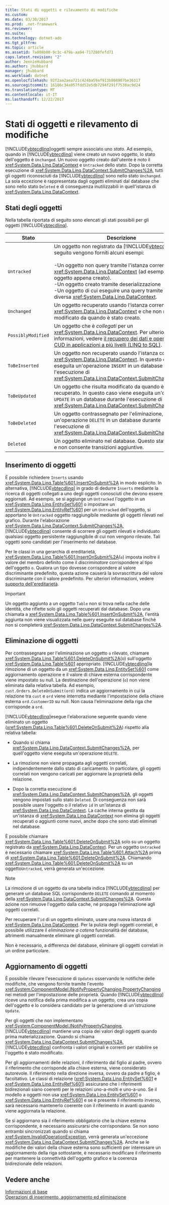 ```yaml
---
title: Stati di oggetti e rilevamento di modifiche
ms.custom: 
ms.date: 03/30/2017
ms.prod: .net-framework
ms.reviewer: 
ms.suite: 
ms.technology: dotnet-ado
ms.tgt_pltfrm: 
ms.topic: article
ms.assetid: 7a808b00-9c3c-479a-aa94-717280fefd71
caps.latest.revision: "2"
author: JennieHubbard
ms.author: jhubbard
manager: jhubbard
ms.workload: dotnet
ms.openlocfilehash: 92f2aa2aea721c424ba59af913b868907be36317
ms.sourcegitcommit: 16186c34a957fdd52e5db7294f291f7530ac9d24
ms.translationtype: MT
ms.contentlocale: it-IT
ms.lasthandoff: 12/22/2017
---
```

# <a name="object-states-and-change-tracking"></a>Stati di oggetti e rilevamento di modifiche
[!INCLUDE[vbtecdlinq](../../../../../../includes/vbtecdlinq-md.md)]oggetti sempre associato uno *stato*. Ad esempio, quando in [!INCLUDE[vbtecdlinq](../../../../../../includes/vbtecdlinq-md.md)] viene creato un nuovo oggetto, lo stato dell'oggetto è `Unchanged`. Un nuovo oggetto creato dall'utente è noto il <xref:System.Data.Linq.DataContext> e `Untracked` dello stato. Dopo la corretta esecuzione di <xref:System.Data.Linq.DataContext.SubmitChanges%2A>, tutti gli oggetti riconosciuti da [!INCLUDE[vbtecdlinq](../../../../../../includes/vbtecdlinq-md.md)] sono nello stato `Unchanged`. La sola eccezione è rappresentata dagli oggetti eliminati dal database che sono nello stato `Deleted` e di conseguenza inutilizzabili in quell'istanza di <xref:System.Data.Linq.DataContext>.  
  
## <a name="object-states"></a>Stati degli oggetti  
 Nella tabella riportata di seguito sono elencati gli stati possibili per gli oggetti [!INCLUDE[vbtecdlinq](../../../../../../includes/vbtecdlinq-md.md)].  
  
|Stato|Descrizione|  
|-----------|-----------------|  
|`Untracked`|Un oggetto non registrato da [!INCLUDE[vbtecdlinq](../../../../../../includes/vbtecdlinq-md.md)]. Di seguito vengono forniti alcuni esempi:<br /><br /> -Un oggetto non query tramite l'istanza corrente <xref:System.Data.Linq.DataContext> (ad esempio un oggetto appena creato).<br />-Un oggetto creato tramite deserializzazione<br />-Un oggetto di cui eseguire una query tramite una diversa <xref:System.Data.Linq.DataContext>.|  
|`Unchanged`|Un oggetto recuperato usando l'istanza corrente di <xref:System.Data.Linq.DataContext> e che non risulta modificato da quando è stato creato.|  
|`PossiblyModified`|Un oggetto che è *collegati* per un <xref:System.Data.Linq.DataContext>. Per ulteriori informazioni, vedere [il recupero dei dati e operazioni CUD in applicazioni a più livelli (LINQ to SQL)](../../../../../../docs/framework/data/adonet/sql/linq/data-retrieval-and-cud-operations-in-n-tier-applications.md).|  
|`ToBeInserted`|Un oggetto non recuperato usando l'istanza corrente di <xref:System.Data.Linq.DataContext>. In questo caso viene eseguita un'operazione `INSERT` in un database durante l'esecuzione di <xref:System.Data.Linq.DataContext.SubmitChanges%2A>.|  
|`ToBeUpdated`|Un oggetto che risulta modificato da quando è stato recuperato. In questo caso viene eseguita un'operazione `UPDATE` in un database durante l'esecuzione di <xref:System.Data.Linq.DataContext.SubmitChanges%2A>.|  
|`ToBeDeleted`|Un oggetto contrassegnato per l'eliminazione, che causa un'operazione `DELETE` in un database durante l'esecuzione di <xref:System.Data.Linq.DataContext.SubmitChanges%2A>.|  
|`Deleted`|Un oggetto eliminato nel database. Questo stato è finale e non consente transizioni aggiuntive.|  
  
## <a name="inserting-objects"></a>Inserimento di oggetti  
 È possibile richiedere `Inserts` usando <xref:System.Data.Linq.Table%601.InsertOnSubmit%2A> in modo esplicito. In alternativa, [!INCLUDE[vbtecdlinq](../../../../../../includes/vbtecdlinq-md.md)] in grado di dedurre `Inserts` mediante la ricerca di oggetti collegati a uno degli oggetti conosciuti che devono essere aggiornati. Ad esempio, se si aggiunge un `Untracked` l'oggetto in un <xref:System.Data.Linq.EntitySet%601> o impostare un <xref:System.Data.Linq.EntityRef%601> per un `Untracked` dell'oggetto, si apportano le `Untracked` oggetto raggiungibile mediante gli oggetti rilevati nel grafico. Durante l'elaborazione <xref:System.Data.Linq.DataContext.SubmitChanges%2A>, [!INCLUDE[vbtecdlinq](../../../../../../includes/vbtecdlinq-md.md)] consente di scorrere gli oggetti rilevati e individuato qualsiasi oggetto persistente raggiungibile di cui non vengono rilevate. Tali oggetti sono candidati per l'inserimento nel database.  
  
 Per le classi in una gerarchia di ereditarietà, <xref:System.Data.Linq.Table%601.InsertOnSubmit%2A>(`o`) imposta inoltre il valore del membro definito come il *discriminatore* corrispondere al tipo dell'oggetto `o`. Qualora un tipo dovesse corrispondere al valore discriminante predefinito, questa azione causerà la sovrascrittura del valore discriminante con il valore predefinito. Per ulteriori informazioni, vedere [supporto dell'ereditarietà](../../../../../../docs/framework/data/adonet/sql/linq/inheritance-support.md).  
  
> [!IMPORTANT]
>  Un oggetto aggiunto a un oggetto `Table` non si trova nella cache delle identità, che riflette solo gli oggetti recuperati dal database. Dopo una chiamata a <xref:System.Data.Linq.Table%601.InsertOnSubmit%2A>, l'entità aggiunta non viene visualizzata nelle query eseguite sul database finché non si completerà <xref:System.Data.Linq.DataContext.SubmitChanges%2A>.  
  
## <a name="deleting-objects"></a>Eliminazione di oggetti  
 Per contrassegnare per l'eliminazione un oggetto `o` rilevato, chiamare <xref:System.Data.Linq.Table%601.DeleteOnSubmit%2A>(o) sull'oggetto <xref:System.Data.Linq.Table%601> appropriato. [!INCLUDE[vbtecdlinq](../../../../../../includes/vbtecdlinq-md.md)]la rimozione di un oggetto da un <xref:System.Data.Linq.EntitySet%601> come aggiornamento operazione e il valore di chiave esterna corrispondente viene impostato su null. La destinazione dell'operazione (`o`) non viene eliminata dalla relativa tabella. Ad esempio, `cust.Orders.DeleteOnSubmit(ord)` indica un aggiornamento in cui la relazione tra `cust` e `ord` viene interrotta mediante l'impostazione della chiave esterna `ord.CustomerID` su null. Non causa l'eliminazione della riga che corrisponde a `ord`.  
  
 [!INCLUDE[vbtecdlinq](../../../../../../includes/vbtecdlinq-md.md)]esegue l'elaborazione seguente quando viene eliminato un oggetto (<xref:System.Data.Linq.Table%601.DeleteOnSubmit%2A>) rispetto alla relativa tabella:  
  
-   Quando si chiama <xref:System.Data.Linq.DataContext.SubmitChanges%2A>, per quell'oggetto viene eseguita un'operazione `DELETE`.  
  
-   La rimozione non viene propagata agli oggetti correlati, indipendentemente dallo stato di caricamento. In particolare, gli oggetti correlati non vengono caricati per aggiornare la proprietà della relazione.  
  
-   Dopo la corretta esecuzione di <xref:System.Data.Linq.DataContext.SubmitChanges%2A>, gli oggetti vengono impostati sullo stato `Deleted`. Di conseguenza non sarà possibile usare l'oggetto o il relativo `id` in un'istanza di <xref:System.Data.Linq.DataContext>. La cache interna gestita da un'istanza di <xref:System.Data.Linq.DataContext> non elimina gli oggetti recuperati o aggiunti come nuovi, anche dopo che sono stati eliminati nel database.  
  
 È possibile chiamare <xref:System.Data.Linq.Table%601.DeleteOnSubmit%2A> solo su un oggetto registrato da <xref:System.Data.Linq.DataContext>. Per un oggetto `Untracked` è necessario chiamare <xref:System.Data.Linq.Table%601.Attach%2A> prima di <xref:System.Data.Linq.Table%601.DeleteOnSubmit%2A>. Chiamando <xref:System.Data.Linq.Table%601.DeleteOnSubmit%2A> su un oggetto`Untracked`, verrà generata un'eccezione.  
  
> [!NOTE]
>  La rimozione di un oggetto da una tabella indica [!INCLUDE[vbtecdlinq](../../../../../../includes/vbtecdlinq-md.md)] per generare un database SQL corrispondente `DELETE` comando al momento della <xref:System.Data.Linq.DataContext.SubmitChanges%2A>. Questa azione non rimuove l'oggetto dalla cache, né propaga l'eliminazione agli oggetti correlati.  
>   
>  Per recuperare l'`id` di un oggetto eliminato, usare una nuova istanza di <xref:System.Data.Linq.DataContext>. Per la pulizia degli oggetti correlati, è possibile utilizzare il *eliminazione a catena* funzionalità del database, altrimenti manualmente eliminare gli oggetti correlati.  
>   
>  Non è necessario, a differenza del database, eliminare gli oggetti correlati in un ordine particolare.  
  
## <a name="updating-objects"></a>Aggiornamento di oggetti  
 È possibile rilevare l'esecuzione di `Updates` osservando le notifiche delle modifiche, che vengono fornite tramite l'evento <xref:System.ComponentModel.INotifyPropertyChanging.PropertyChanging> nei metodi per l'impostazione delle proprietà. Quando [!INCLUDE[vbtecdlinq](../../../../../../includes/vbtecdlinq-md.md)] riceve una notifica della prima modifica a un oggetto, crea una copia dell'oggetto e lo considera candidato per la generazione di un'istruzione `Update`.  
  
 Per gli oggetti che non implementano <xref:System.ComponentModel.INotifyPropertyChanging>, [!INCLUDE[vbtecdlinq](../../../../../../includes/vbtecdlinq-md.md)] mantiene una copia dei valori degli oggetti quando prima materializzazione. Quando si chiama <xref:System.Data.Linq.DataContext.SubmitChanges%2A>, [!INCLUDE[vbtecdlinq](../../../../../../includes/vbtecdlinq-md.md)] confronta i valori originali e correnti per stabilire se l'oggetto è stato modificato.  
  
 Per gli aggiornamenti delle relazioni, il riferimento dal figlio al padre, ovvero il riferimento che corrisponde alla chiave esterna, viene considerato autorevole. Il riferimento nella direzione inversa, ovvero da padre a figlio, è facoltativo. Le classi di relazione (<xref:System.Data.Linq.EntitySet%601> e <xref:System.Data.Linq.EntityRef%601>) assicurano che i riferimenti bidirezionali siano coerenti per le relazioni uno-a-molti e uno-a-uno. Se il modello a oggetti non usa <xref:System.Data.Linq.EntitySet%601> o <xref:System.Data.Linq.EntityRef%601> e se è presente il riferimento inverso, sarà necessario mantenerlo coerente con il riferimento in avanti quando viene aggiornata la relazione.  
  
 Se si aggiornano sia il riferimento obbligatorio che la chiave esterna corrispondente, è necessario assicurarsi che corrispondano. Se non sono entrambi sincronizzati quando si chiama <xref:System.InvalidOperationException>, verrà generata un'eccezione <xref:System.Data.Linq.DataContext.SubmitChanges%2A>. Anche se le modifiche dei valori della chiave esterna sono sufficienti per interessare un aggiornamento della riga sottostante, è necessario modificare il riferimento per mantenere la connettività dell'oggetto grafico e la coerenza bidirezionale delle relazioni.  
  
## <a name="see-also"></a>Vedere anche  
 [Informazioni di base](../../../../../../docs/framework/data/adonet/sql/linq/background-information.md)  
 [Operazioni di inserimento, aggiornamento ed eliminazione](../../../../../../docs/framework/data/adonet/sql/linq/insert-update-and-delete-operations.md)

